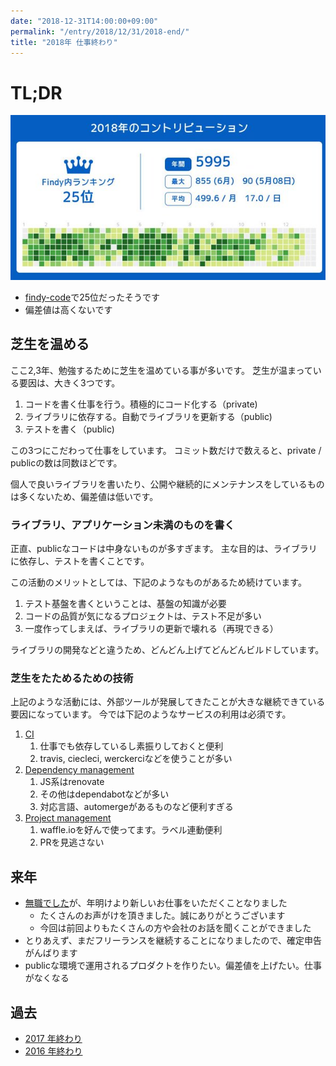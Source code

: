 ```yaml
---
date: "2018-12-31T14:00:00+09:00"
permalink: "/entry/2018/12/31/2018-end/"
title: "2018年 仕事終わり"
---
```


# TL;DR

[![image](/static/_rjyhayX.jpg)](https://twitter.com/9renpoto/status/1075281116548849664)

- [findy-code](https://findy-code.io/)で25位だったそうです
- 偏差値は高くないです

## 芝生を温める

ここ2,3年、勉強するために芝生を温めている事が多いです。
芝生が温まっている要因は、大きく3つです。

1. コードを書く仕事を行う。積極的にコード化する（private)
1. ライブラリに依存する。自動でライブラリを更新する（public)
1. テストを書く（public)

この3つにこだわって仕事をしています。
コミット数だけで数えると、private / publicの数は同数ほどです。

個人で良いライブラリを書いたり、公開や継続的にメンテナンスをしているものは多くないため、偏差値は低いです。

### ライブラリ、アプリケーション未満のものを書く

正直、publicなコードは中身ないものが多すぎます。
主な目的は、ライブラリに依存し、テストを書くことです。

この活動のメリットとしては、下記のようなものがあるため続けています。

1. テスト基盤を書くということは、基盤の知識が必要
1. コードの品質が気になるプロジェクトは、テスト不足が多い
1. 一度作ってしまえば、ライブラリの更新で壊れる（再現できる）

ライブラリの開発などと違うため、どんどん上げてどんどんビルドしています。

### 芝生をたためるための技術

上記のような活動には、外部ツールが発展してきたことが大きな継続できている要因になっています。
今では下記のようなサービスの利用は必須です。

1. [CI](https://github.com/marketplace/category/continuous-integration)
   1. 仕事でも依存しているし素振りしておくと便利
   1. travis, ciecleci, werckerciなどを使うことが多い
1. [Dependency management](https://github.com/marketplace/category/dependency-management)
   1. JS系はrenovate
   1. その他はdependabotなどが多い
   1. 対応言語、automergeがあるものなど便利すぎる
1. [Project management](https://github.com/marketplace/category/project-management)
   1. waffle.ioを好んで使ってます。ラベル連動便利
   1. PRを見逃さない

## 来年

- [無職でした](https://9renpoto.github.io/entry/2018/10/31/goodbye/)が、年明けより新しいお仕事をいただくことなりました
  - たくさんのお声がけを頂きました。誠にありがとうございます
  - 今回は前回よりもたくさんの方や会社のお話を聞くことができました
- とりあえず、まだフリーランスを継続することになりましたので、確定申告がんばります
- publicな環境で運用されるプロダクトを作りたい。偏差値を上げたい。仕事がなくなる

## 過去

- [2017 年終わり](https://9renpoto.github.io/entry/2017/12/31/2017-end/)
- [2016 年終わり](https://9renpoto.github.io/entry/2017/01/01/2016/)
